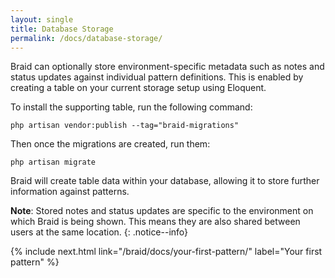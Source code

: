 ```yaml
---
layout: single
title: Database Storage
permalink: /docs/database-storage/
---
```


Braid can optionally store environment-specific metadata such as notes and status updates against individual pattern definitions. This is enabled by creating a table on your current storage setup using Eloquent.

To install the supporting table, run the following command:

```shell
php artisan vendor:publish --tag="braid-migrations"
```

Then once the migrations are created, run them:

```shell
php artisan migrate
```

Braid will create table data within your database, allowing it to store further information against patterns.

**Note**: Stored notes and status updates are specific to the environment on which Braid is being shown. This means they are also shared between users at the same location.
{: .notice--info}

{% include next.html link="/braid/docs/your-first-pattern/" label="Your first pattern" %}